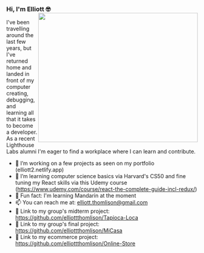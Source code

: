 ### Hi, I'm Elliott 🤓 <img align="right" src="https://media.giphy.com/media/0DYipdNqJ5n4GYATKL/giphy.gif" width=420px height=340px/>

I've been travelling around the last few years, but I've returned home and landed in front of my computer creating, debugging, and learning all that it takes to become a developer. As a recent Lighthouse Labs alumni I'm eager to find a workplace where I can learn and contribute. 

- 🔭 I’m working on a few projects as seen on my portfolio (elliott2.netlify.app) 
- 🌱 I’m learning computer science basics via Harvard's CS50 and fine tuning my React skills via this Udemy course (https://www.udemy.com/course/react-the-complete-guide-incl-redux/)
- 🙏 Fun fact: I'm learning Mandarin at the moment  
- 📫 You can reach me at: elliott.thomlison@gmail.com
- 🍟 Link to my group's midterm project: https://github.com/elliottthomlison/Tapioca-Loca
- 🤳 Link to my group's final project: https://github.com/elliottthomlison/MiCasa
- 💸 Link to my ecommerce project: https://github.com/elliottthomlison/Online-Store
